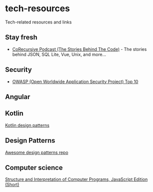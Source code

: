 # tech-resources
Tech-related resources and links

## Stay fresh
- [CoRecursive Podcast (The Stories Behind The Code)](https://corecursive.com/) - The stories behind JSON, SQL Lite, Vue, Unix, and more...


## Security
- [OWASP (Open Worldwide Application Security Project) Top 10](https://owasp.org/Top10/)

## Angular

## Kotlin
[Kotlin design patterns](https://github.com/dbacinski/Design-Patterns-In-Kotlin)

## Design Patterns
[Awesome design patterns repo](https://github.com/DovAmir/awesome-design-patterns?tab=readme-ov-file)

## Computer science
[Structure and Interpretation of Computer Programs, JavaScript Edition (Short)](https://sourceacademy.org/sicpjs/index)


